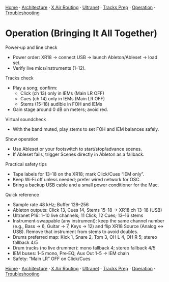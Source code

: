 [Home](../README.md) · [Architecture](architecture.md) · [X Air Routing](xair-routing.md) · [Ultranet](ultranet-routing.md) · [Tracks Prep](tracks-prep.md) · [Operation](operation.md) · [Troubleshooting](troubleshooting.md)

# Operation (Bringing It All Together)

Power‑up and line check
- Power order: XR18 → connect USB → launch Ableton/Ableset → load set.
- Verify live mics/instruments (1–12).

Tracks check
- Play a song; confirm:
  - Click (ch 13) only in IEMs (Main LR OFF)
  - Cues (ch 14) only in IEMs (Main LR OFF)
  - Stems (15–18) audible in FOH and IEMs
- Gain stage around 0 dB on meters; avoid red.

Virtual soundcheck
- With the band muted, play stems to set FOH and IEM balances safely.

Show operation
- Use Ableset or your footswitch to start/stop/advance scenes.
- If Ableset fails, trigger Scenes directly in Ableton as a fallback.

Practical safety tips
- Tape labels for 13–18 on the XR18; mark Click/Cues “IEM only”.
- Keep Wi‑Fi off unless needed; prefer wired network for OSC.
- Bring a backup USB cable and a small power conditioner for the Mac.

Quick reference
- Sample rate 48 kHz; Buffer 128–256
- Ableton outputs: Click 13, Cues 14, Stems 15–18 → XR18 ch 13–18 (USB)
- Ultranet P16: 1–10 live channels; 11 Click; 12 Cues; 13–16 stems
- Instrument‑swappable (any instrument): keep the same channel number (e.g., Bass → 6, Guitar → 7, Keys → 12) and flip XR18 Source (Analog ↔ USB). Remove that instrument from stems to avoid doubles.
- Drums preferred map: Kick 1, Snare 2, Tom 3, OH L 4, OH R 5; stereo fallback 4/5
 - Drum tracks (no live drummer): mono fallback 4; stereo fallback 4/5
- IEM buses: 1–5 mono, Pre‑EQ; Aux Out 1–5 → IEM chain
- Safety: “Main LR” OFF on Click/Cues

[Home](../README.md) · [Architecture](architecture.md) · [X Air Routing](xair-routing.md) · [Ultranet](ultranet-routing.md) · [Tracks Prep](tracks-prep.md) · [Operation](operation.md) · [Troubleshooting](troubleshooting.md)
